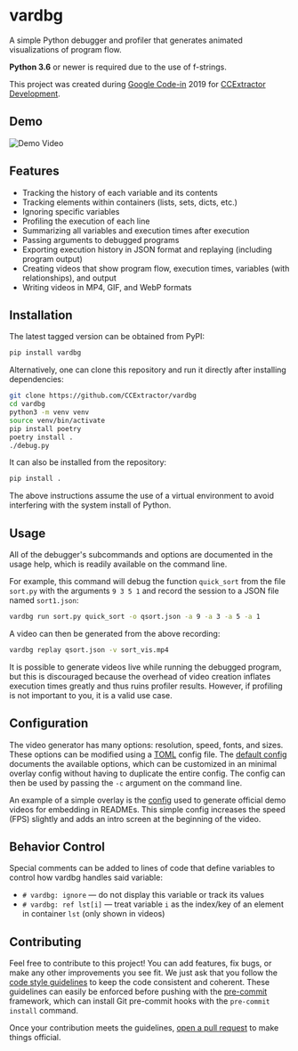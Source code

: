 # vardbg

A simple Python debugger and profiler that generates animated visualizations of program flow.

**Python 3.6** or newer is required due to the use of f-strings.

This project was created during [Google Code-in](https://codein.withgoogle.com/) 2019 for [CCExtractor Development](https://ccextractor.org/).

## Demo

![Demo Video](https://user-images.githubusercontent.com/7930239/73240421-c156be80-4153-11ea-88a9-8d08d0da816a.gif)

## Features

- Tracking the history of each variable and its contents
- Tracking elements within containers (lists, sets, dicts, etc.)
- Ignoring specific variables
- Profiling the execution of each line
- Summarizing all variables and execution times after execution
- Passing arguments to debugged programs
- Exporting execution history in JSON format and replaying (including program output)
- Creating videos that show program flow, execution times, variables (with relationships), and output
- Writing videos in MP4, GIF, and WebP formats

## Installation

The latest tagged version can be obtained from PyPI:

```bash
pip install vardbg
```

Alternatively, one can clone this repository and run it directly after installing dependencies:

```bash
git clone https://github.com/CCExtractor/vardbg
cd vardbg
python3 -m venv venv
source venv/bin/activate
pip install poetry
poetry install .
./debug.py
```

It can also be installed from the repository:

```bash
pip install .
```

The above instructions assume the use of a virtual environment to avoid interfering with the system install of Python.

## Usage

All of the debugger's subcommands and options are documented in the usage help, which is readily available on the command line.

For example, this command will debug the function `quick_sort` from the file `sort.py` with the arguments `9 3 5 1` and record the session to a JSON file named `sort1.json`:

```bash
vardbg run sort.py quick_sort -o qsort.json -a 9 -a 3 -a 5 -a 1
```

A video can then be generated from the above recording:

```bash
vardbg replay qsort.json -v sort_vis.mp4
```

It is possible to generate videos live while running the debugged program, but this is discouraged because the overhead of video creation inflates execution times greatly and thus ruins profiler results. However, if profiling is not important to you, it is a valid use case.

## Configuration

The video generator has many options: resolution, speed, fonts, and sizes. These options can be modified using a [TOML](https://learnxinyminutes.com/docs/toml/) config file. The [default config](https://github.com/CCExtractor/vardbg/blob/master/vardbg/output/video_writer/default_config.toml) documents the available options, which can be customized in an minimal overlay config without having to duplicate the entire config. The config can then be used by passing the `-c` argument on the command line.

An example of a simple overlay is the [config](https://github.com/CCExtractor/vardbg/blob/master/demo_config.toml) used to generate official demo videos for embedding in READMEs. This simple config increases the speed (FPS) slightly and adds an intro screen at the beginning of the video.

## Behavior Control

Special comments can be added to lines of code that define variables to control how vardbg handles said variable:

- `# vardbg: ignore` — do not display this variable or track its values
- `# vardbg: ref lst[i]` — treat variable `i` as the index/key of an element in container `lst` (only shown in videos)

## Contributing

Feel free to contribute to this project! You can add features, fix bugs, or make any other improvements you see fit. We just ask that you follow the [code style guidelines](https://github.com/CCExtractor/vardbg/blob/master/CODE_STYLE.md) to keep the code consistent and coherent. These guidelines can easily be enforced before pushing with the [pre-commit](https://pre-commit.com/) framework, which can install Git pre-commit hooks with the `pre-commit install` command.

Once your contribution meets the guidelines, [open a pull request](https://github.com/CCExtractor/vardbg/compare) to make things official.
